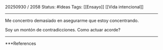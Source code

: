 20250930 / 2058
Status: #Ideas
Tags: [[Ensayo]] [[Vida intencional]]

------

Me concentro demasiado en asegurarme que estoy concentrando. 

Soy un montón de contradicciones. Como actuar acorde? 







---
 ***References 